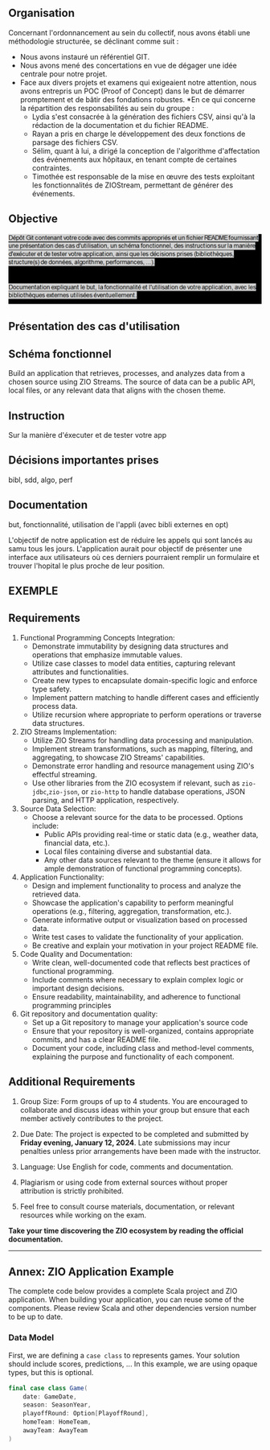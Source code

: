 ## Organisation 

Concernant l'ordonnancement au sein du collectif, nous avons établi une méthodologie structurée, se déclinant comme suit :

* Nous avons instauré un référentiel GIT.
* Nous avons mené des concertations en vue de dégager une idée centrale pour notre projet.
* Face aux divers projets et examens qui exigeaient notre attention, nous avons entrepris un POC (Proof of Concept) dans le but de
démarrer promptement et de bâtir des fondations robustes.
*En ce qui concerne la répartition des responsabilités au sein du groupe :
  * Lydia s'est consacrée à la génération des fichiers CSV, ainsi qu'à la rédaction de la documentation et du fichier README.
  * Rayan a pris en charge le développement des deux fonctions de parsage des fichiers CSV.
  * Sélim, quant à lui, a dirigé la conception de l'algorithme d'affectation des événements aux hôpitaux, en
  tenant compte de certaines contraintes.
  * Timothée est responsable de la mise en œuvre des tests exploitant les fonctionnalités de ZIOStream, permettant
  de générer des événements.

## Objective

![img_2.png](img_2.png)

## Présentation des cas d'utilisation

## Schéma fonctionnel 
Build an application that retrieves, processes, and analyzes data from a chosen source using ZIO Streams. The source of data can be a public API, local files, or any relevant data that aligns with the chosen theme.

## Instruction
Sur la manière d'éxecuter et de tester votre app 

## Décisions importantes prises
bibl, sdd, algo, perf

## Documentation

but, fonctionnalité, utilisation de l'appli (avec bibli externes en opt)

L'objectif de notre application est de réduire les appels qui sont lancés au samu tous les jours.
L'application aurait pour objectif de présenter une interface aux utilisateurs où ces derniers
pourraient remplir un formulaire et trouver l'hopital le plus proche de leur position.



## EXEMPLE 

## Requirements

1. Functional Programming Concepts Integration:
    * Demonstrate immutability by designing data structures and operations that emphasize immutable values.
    * Utilize case classes to model data entities, capturing relevant attributes and functionalities.
    * Create new types to encapsulate domain-specific logic and enforce type safety.
    * Implement pattern matching to handle different cases and efficiently process data.
    * Utilize recursion where appropriate to perform operations or traverse data structures.
1. ZIO Streams Implementation:
    * Utilize ZIO Streams for handling data processing and manipulation.
    * Implement stream transformations, such as mapping, filtering, and aggregating, to showcase ZIO Streams' capabilities.
    * Demonstrate error handling and resource management using ZIO's effectful streaming.
    * Use other libraries from the ZIO ecosystem if relevant, such as `zio-jdbc`,`zio-json`, or `zio-http` to handle database operations, JSON parsing, and HTTP application, respectively.
1. Source Data Selection:
    * Choose a relevant source for the data to be processed. Options include:
        * Public APIs providing real-time or static data (e.g., weather data, financial data, etc.).
        * Local files containing diverse and substantial data.
        * Any other data sources relevant to the theme (ensure it allows for ample demonstration of functional programming concepts).
1. Application Functionality:
    * Design and implement functionality to process and analyze the retrieved data.
    * Showcase the application's capability to perform meaningful operations (e.g., filtering, aggregation, transformation, etc.).
    * Generate informative output or visualization based on processed data.
    * Write test cases to validate the functionality of your application.
    * Be creative and explain your motivation in your project README file.
1. Code Quality and Documentation:
    * Write clean, well-documented code that reflects best practices of functional programming.
    * Include comments where necessary to explain complex logic or important design decisions.
    * Ensure readability, maintainability, and adherence to functional programming principles
1. Git repository and documentation quality:
    * Set up a Git repository to manage your application's source code
    * Ensure that your repository is well-organized, contains appropriate commits, and has a clear README file.
    * Document your code, including class and method-level comments, explaining the purpose and functionality of each component.

## Additional Requirements

1. Group Size: Form groups of up to 4 students. You are encouraged to collaborate and discuss ideas within your group but ensure that each member actively contributes to the project.

1. Due Date: The project is expected to be completed and submitted by **Friday evening, January 12, 2024**. Late submissions may incur penalties unless prior arrangements have been made with the instructor.

1. Language: Use English for code, comments and documentation.

1. Plagiarism or using code from external sources without proper attribution is strictly prohibited.

1. Feel free to consult course materials, documentation, or relevant resources while working on the exam.


**Take your time discovering the ZIO ecosystem by reading the official documentation.**


---

## Annex: ZIO Application Example

The complete code below provides a complete Scala project and ZIO application. When building your application, you can reuse some of the components. Please review Scala and other dependencies version number to be up to date.

### Data Model

First, we are defining a `case class` to represents games. Your solution should include scores, predictions, ... In this example, we are using opaque types, but this is optional.

```scala
final case class Game(
    date: GameDate,
    season: SeasonYear,
    playoffRound: Option[PlayoffRound],
    homeTeam: HomeTeam,
    awayTeam: AwayTeam
)
```

